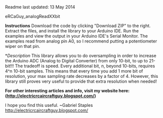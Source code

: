 Readme last updated: 13 May 2014

eRCaGuy_analogReadXXbit

**Instructions**
Download the code by clicking "Download ZIP" to the right.  Extract the files, and install the library to your Arduino IDE. Run the examples and view the output in your Arduino IDE's Serial Monitor.  The examples read from analog pin A0, so I recommend putting a potentiometer wiper on that pin.

**Description*
This library allows you to do oversampling in order to increase the Arduino ADC (Analog to Digital Converter) from only 10-bit, to up to 21-bit!!!
The tradeoff is speed.  Every additional bit, n, beyond 10-bits, requires 4^n 10-bit samples.  This means that every time you add 1 more bit of resolution, your max sampling rate decreases by a factor of 4.  However, this library still proves very useful to provide that extra resolution when needed!

**For other interesting articles and info, visit my website here: (http://electricrcaircraftguy.blogspot.com/)**

I hope you find this useful.
~Gabriel Staples
http://electricrcaircraftguy.blogspot.com/